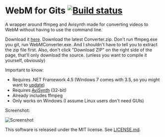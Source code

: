 WebM for Gits [![Build status](https://ci.appveyor.com/api/projects/status/2pekcy840jr7atft)](https://ci.appveyor.com/project/nixxquality/webmconverter)
=============
A wrapper around ffmpeg and Avisynth made for converting videos to WebM without having to use the command line.

Download it [here](https://github.com/nixxquality/WebMConverter/releases).
Download the latest Converter.zip.
Don't run ffmpeg.exe you git, run WebMConverter.exe.
And I shouldn't have to tell you to extract the zip file first.
Also, don't click "Download ZIP" on the right side of the page, that'll only download the source. (unless you want to compile it yourself, obviously)

Important to know:
* Requires .NET Framework 4.5 (Windows 7 comes with 3.5, so you might want to [update](http://www.microsoft.com/en-us/download/details.aspx?id=30653))
* Requires [AviSynth](http://avisynth.nl/index.php/Main_Page#Official_builds) (32-bit)
* Already includes ffmpeg
* Only works on Windows (I assume Linux users don't need GUIs)

Screenshot:

![Screenshot](http://a.loveisover.me/vjrztf.png)

This software is released under the MIT license. See [LICENSE.md](https://github.com/WebMBro/WebMConverter/blob/master/LICENSE.md).
